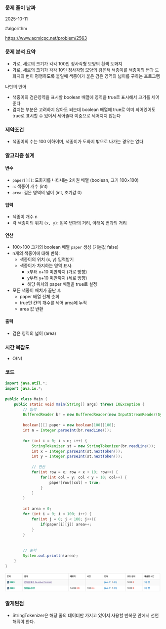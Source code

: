 ### 문제 풀이 날짜 
2025-10-11

#algorithm

https://www.acmicpc.net/problem/2563
### 문제 분석 요약
- 가로, 세로의 크기가 각각 100인 정사각형 모양의 흰색 도화지
- 가로, 세로의 크기가 각각 10인 정사각형 모양의 검은색 색종이를 색종이의 변과 도화지의 변이 평행하도록 붙일때 색종이가 붙은 검은 영역의 넓이를 구하는 프로그램

나만의 언어
- 색종이의 검은영역을 표시할 boolean 배열에 영역을 true로 표시해서 크기를 세어준다
- 겹치는 부분은 고려하지 않아도 되는데 boolean 배열에 true로 이미 되어있어도 true로 표시할 수 있어서 세어줄때 이중으로 세어지지 않는다
### 제약조건
- 색종이의 수는 100 이하이며, 색종이가 도화지 밖으로 나가는 경우는 없다
### 알고리즘 설계

#### 변수
-  `paper[][]`: 도화지를 나타내는 2차원 배열 (boolean, 크기 100×100)
- `n`: 색종이 개수 (int)
- `area`: 검은 영역의 넓이 (int, 초기값 0)
#### 입력
- 색종이 개수 n
- 각 색종이의 위치 `(x, y)`: 왼쪽 변과의 거리, 아래쪽 변과의 거리

#### 연산
- 100×100 크기의 boolean 배열 `paper` 생성 (기본값 false)
- n개의 색종이에 대해 반복:
    - 색종이의 위치 (x, y) 입력받기
    - 색종이가 차지하는 영역 표시:
        - x부터 x+10 미만까지 (가로 방향)
        - y부터 y+10 미만까지 (세로 방향)
        - 해당 위치의 paper 배열을 true로 설정
- 모든 색종이 배치가 끝난 후
    - paper 배열 전체 순회
    - true인 칸의 개수를 세어 area에 누적
    - area 값 반환

#### 출력
- 검은 영역의 넓이 (area)

### 시간 복잡도
- O(N)

### 코드
```java  
import java.util.*;
import java.io.*;

public class Main {
    public static void main(String[] args) throws IOException {
        // 입력
        BufferedReader br = new BufferedReader(new InputStreamReader(System.in));
        
        boolean[][] paper = new boolean[100][100];
        int n = Integer.parseInt(br.readLine());
        
        for (int i = 0; i < n; i++) {
            StringTokenizer st = new StringTokenizer(br.readLine());
            int x = Integer.parseInt(st.nextToken());
            int y = Integer.parseInt(st.nextToken());
            
            // 연산
            for(int row = x; row < x + 10; row++) {
                for(int col = y; col < y + 10; col++) {
                    paper[row][col] = true;
                }
            }
        }
        
        int area = 0;
        for (int i = 0; i < 100; i++) {
            for(int j = 0; j < 100; j++){
                if(paper[i][j]) area++;
            }
        }
        
        
        // 출력
        System.out.println(area);
    }
}
```
![b2563](./b2563.png)

### 알게된점
- StringTokenizer은  해당 줄의 데이터만 가지고 있어서 사용할 반복문 안에서 선언해줘야 한다.